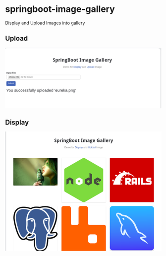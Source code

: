 # springboot-image-gallery
Display and Upload Images into gallery

## Upload
![upload.png](upload.png)

## Display
![display.png](display.png)